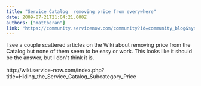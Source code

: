 ```yaml
---
title: "Service Catalog  removing price from everywhere"
date: 2009-07-21T21:04:21.000Z
authors: ["mattberan"]
link: "https://community.servicenow.com/community?id=community_blog&sys_id=e45d2629dbd0dbc01dcaf3231f96192e"
---
```

<p>I see a couple scattered articles on the Wiki about removing price from the Catalog but none of them seem to be easy or work. This looks like it should be the answer, but I don't think it is.<br /><br />http://wiki.service-now.com/index.php?title=Hiding_the_Service_Catalog_Subcategory_Price</p>